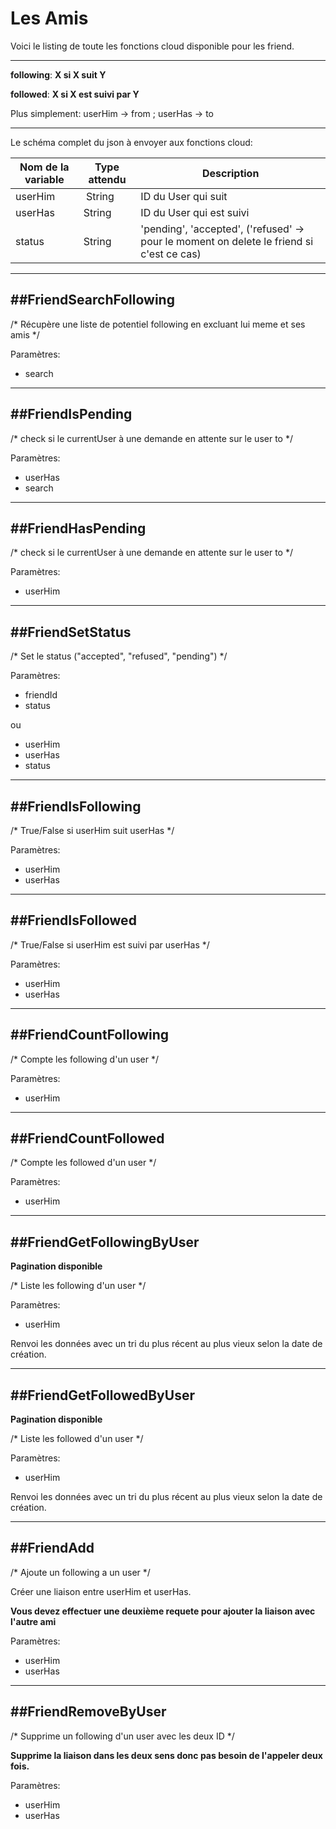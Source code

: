 # Les Amis

Voici le listing de toute les fonctions cloud disponible pour les friend.

----------------------

**following**: **X si X suit Y**

**followed**: **X si X est suivi par Y**

Plus simplement: userHim -> from ; userHas -> to

----------------------

Le schéma complet du json à envoyer aux fonctions cloud:

| Nom de la variable | Type attendu                 | Description|
| ------------------ | ---------------------------- | ------ |
 userHim | String | ID du User qui suit
 userHas | String | ID du User qui est suivi
 status | String | 'pending', 'accepted', ('refused' -> pour le moment on delete le friend si c'est ce cas)

----------------------
##FriendSearchFollowing
----------------------

/* Récupère une liste de potentiel following en excluant lui meme et ses amis */

Paramètres:

* search

----------------------
##FriendIsPending
----------------------

/* check si le currentUser à une demande en attente sur le user to */

Paramètres:

* userHas
* search

----------------------
##FriendHasPending
----------------------

/* check si le currentUser à une demande en attente sur le user to */

Paramètres:

* userHim

----------------------
##FriendSetStatus
----------------------

/* Set le status ("accepted", "refused", "pending") */

Paramètres:

* friendId
* status

ou

* userHim
* userHas
* status

----------------------
##FriendIsFollowing
----------------------

/* True/False si userHim suit userHas */

Paramètres:

* userHim
* userHas

----------------------
##FriendIsFollowed
----------------------

/* True/False si userHim est suivi par userHas */

Paramètres:

* userHim
* userHas

----------------------
##FriendCountFollowing
----------------------

/* Compte les following d'un user */

Paramètres:

* userHim

----------------------
##FriendCountFollowed
----------------------

/* Compte les followed d'un user */

Paramètres:

* userHim

----------------------
##FriendGetFollowingByUser
----------------------

**Pagination disponible**

/* Liste les following d'un user */

Paramètres:

* userHim

Renvoi les données avec un tri du plus récent au plus vieux selon la date de création.

----------------------
##FriendGetFollowedByUser
----------------------

**Pagination disponible**

/* Liste les followed d'un user */

Paramètres:

* userHim

Renvoi les données avec un tri du plus récent au plus vieux selon la date de création.

----------------------
##FriendAdd
----------------------

/* Ajoute un following a un user */

Créer une liaison entre userHim et userHas.

**Vous devez effectuer une deuxième requete pour ajouter la liaison avec l'autre ami**

Paramètres:

* userHim
* userHas

----------------------
##FriendRemoveByUser
----------------------

/* Supprime un following d'un user avec les deux ID */

**Supprime la liaison dans les deux sens donc pas besoin de l'appeler deux fois.**

Paramètres:

* userHim
* userHas

